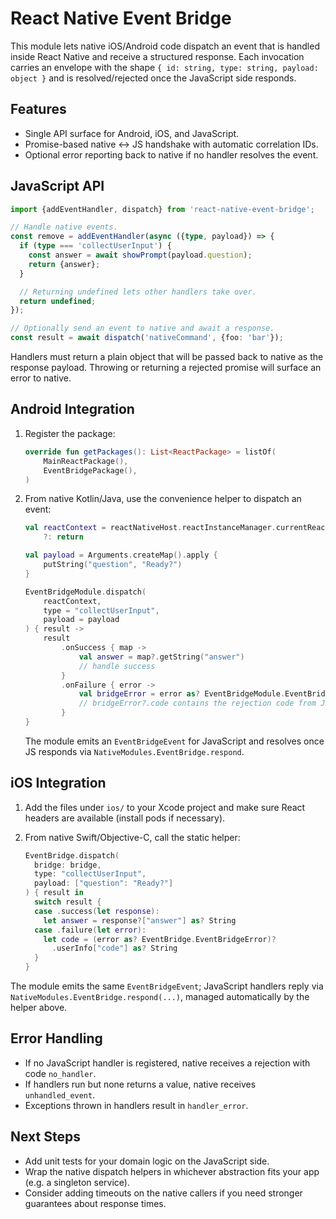 # React Native Event Bridge

This module lets native iOS/Android code dispatch an event that is handled inside React Native and receive a structured response. Each invocation carries an envelope with the shape `{ id: string, type: string, payload: object }` and is resolved/rejected once the JavaScript side responds.

## Features

- Single API surface for Android, iOS, and JavaScript.
- Promise-based native ↔ JS handshake with automatic correlation IDs.
- Optional error reporting back to native if no handler resolves the event.

## JavaScript API

```ts
import {addEventHandler, dispatch} from 'react-native-event-bridge';

// Handle native events.
const remove = addEventHandler(async ({type, payload}) => {
  if (type === 'collectUserInput') {
    const answer = await showPrompt(payload.question);
    return {answer};
  }

  // Returning undefined lets other handlers take over.
  return undefined;
});

// Optionally send an event to native and await a response.
const result = await dispatch('nativeCommand', {foo: 'bar'});
```

Handlers must return a plain object that will be passed back to native as the response payload. Throwing or returning a rejected promise will surface an error to native.

## Android Integration

1. Register the package:

   ```kotlin
   override fun getPackages(): List<ReactPackage> = listOf(
       MainReactPackage(),
       EventBridgePackage(),
   )
   ```

2. From native Kotlin/Java, use the convenience helper to dispatch an event:

   ```kotlin
   val reactContext = reactNativeHost.reactInstanceManager.currentReactContext
       ?: return

   val payload = Arguments.createMap().apply {
       putString("question", "Ready?")
   }

   EventBridgeModule.dispatch(
       reactContext,
       type = "collectUserInput",
       payload = payload
   ) { result ->
       result
           .onSuccess { map ->
               val answer = map?.getString("answer")
               // handle success
           }
           .onFailure { error ->
               val bridgeError = error as? EventBridgeModule.EventBridgeException
               // bridgeError?.code contains the rejection code from JS
           }
   }
   ```

   The module emits an `EventBridgeEvent` for JavaScript and resolves once JS responds via `NativeModules.EventBridge.respond`.

## iOS Integration

1. Add the files under `ios/` to your Xcode project and make sure React headers are available (install pods if necessary).
2. From native Swift/Objective-C, call the static helper:

   ```swift
   EventBridge.dispatch(
     bridge: bridge,
     type: "collectUserInput",
     payload: ["question": "Ready?"]
   ) { result in
     switch result {
     case .success(let response):
       let answer = response?["answer"] as? String
     case .failure(let error):
       let code = (error as? EventBridge.EventBridgeError)?
         .userInfo["code"] as? String
     }
   }
   ```

The module emits the same `EventBridgeEvent`; JavaScript handlers reply via `NativeModules.EventBridge.respond(...)`, managed automatically by the helper above.

## Error Handling

- If no JavaScript handler is registered, native receives a rejection with code `no_handler`.
- If handlers run but none returns a value, native receives `unhandled_event`.
- Exceptions thrown in handlers result in `handler_error`.

## Next Steps

- Add unit tests for your domain logic on the JavaScript side.
- Wrap the native dispatch helpers in whichever abstraction fits your app (e.g. a singleton service).
- Consider adding timeouts on the native callers if you need stronger guarantees about response times.
